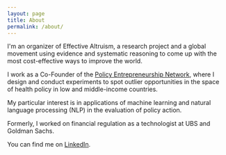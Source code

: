 ```yaml
---
layout: page
title: About
permalink: /about/
---
```


I'm an organizer of Effective Altruism, a research project and a global movement using evidence and systematic reasoning to come up with the most cost-effective ways to improve the world.

I work as a Co-Founder of the <a href="https://policyentrepreneurs.org/" target="_blank">Policy Entrepreneurship Network</a>, where I design and conduct experiments to spot outlier opportunities in the space of health policy in low and middle-income countries.

My particular interest is in applications of machine learning and natural language processing (NLP) in the evaluation of policy action.

Formerly, I worked on financial regulation as a technologist at UBS and Goldman Sachs.

You can find me on [LinkedIn][LinkedIn].

[LinkedIn]: https://www.linkedin.com/in/trzesimiech/